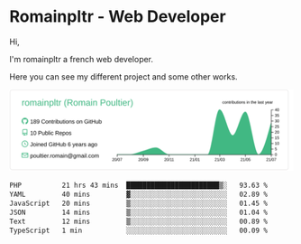 # Romainpltr - Web Developer

Hi,

I'm romainpltr a french web developer.

Here you can see my different project and some other works.



[![](https://raw.githubusercontent.com/romainpltr/romainpltr/master/profile-summary-card-output/vue/0-profile-details.svg)](https://github.com/vn7n24fzkq/github-profile-summary-cards)

<!--START_SECTION:waka-->

```text
PHP          21 hrs 43 mins  ███████████████████████▒░   93.63 %
YAML         40 mins         ▓░░░░░░░░░░░░░░░░░░░░░░░░   02.89 %
JavaScript   20 mins         ▒░░░░░░░░░░░░░░░░░░░░░░░░   01.45 %
JSON         14 mins         ▒░░░░░░░░░░░░░░░░░░░░░░░░   01.04 %
Text         12 mins         ▒░░░░░░░░░░░░░░░░░░░░░░░░   00.89 %
TypeScript   1 min           ░░░░░░░░░░░░░░░░░░░░░░░░░   00.09 %
```

<!--END_SECTION:waka-->
